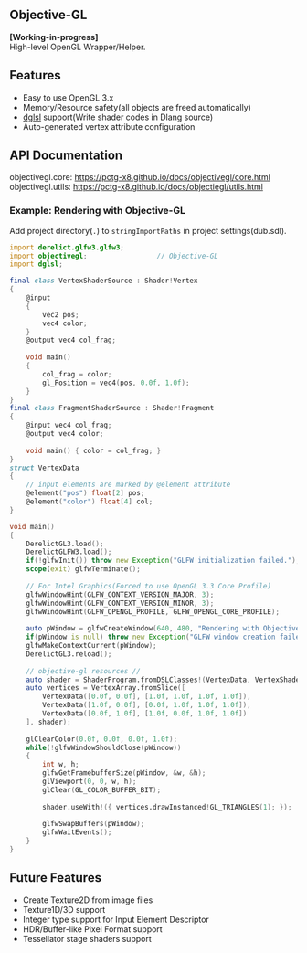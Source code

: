 Objective-GL
---

**[Working-in-progress]**  
High-level OpenGL Wrapper/Helper.

## Features

- Easy to use OpenGL 3.x
- Memory/Resource safety(all objects are freed automatically)
- [dglsl](http://code.dlang.org/packages/dglsl) support(Write shader codes in Dlang source)
- Auto-generated vertex attribute configuration

## API Documentation

objectivegl.core: https://pctg-x8.github.io/docs/objectivegl/core.html  
objectivegl.utils: https://pctg-x8.github.io/docs/objectiegl/utils.html

### Example: Rendering with Objective-GL

Add project directory(`.`) to `stringImportPaths` in project settings(dub.sdl).

```d
import derelict.glfw3.glfw3;
import objectivegl;					// Objective-GL
import dglsl;

final class VertexShaderSource : Shader!Vertex
{
	@input
	{
		vec2 pos;
		vec4 color;
	}
	@output vec4 col_frag;
	
	void main()
	{
		col_frag = color;
		gl_Position = vec4(pos, 0.0f, 1.0f);
	}
}
final class FragmentShaderSource : Shader!Fragment
{
	@input vec4 col_frag;
	@output vec4 color;
	
	void main() { color = col_frag; }
}
struct VertexData
{
	// input elements are marked by @element attribute
	@element("pos") float[2] pos;
	@element("color") float[4] col;
}

void main()
{
	DerelictGL3.load();
	DerelictGLFW3.load();
	if(!glfwInit()) throw new Exception("GLFW initialization failed.");
	scope(exit) glfwTerminate();
	
	// For Intel Graphics(Forced to use OpenGL 3.3 Core Profile)
	glfwWindowHint(GLFW_CONTEXT_VERSION_MAJOR, 3);
	glfwWindowHint(GLFW_CONTEXT_VERSION_MINOR, 3);
	glfwWindowHint(GLFW_OPENGL_PROFILE, GLFW_OPENGL_CORE_PROFILE);
	
	auto pWindow = glfwCreateWindow(640, 480, "Rendering with Objective-GL", null, null);
	if(pWindow is null) throw new Exception("GLFW window creation failed.");
	glfwMakeContextCurrent(pWindow);
	DerelictGL3.reload();
	
	// objective-gl resources //
	auto shader = ShaderProgram.fromDSLClasses!(VertexData, VertexShaderSource, FragmentShaderSource);
	auto vertices = VertexArray.fromSlice([
		VertexData([0.0f, 0.0f], [1.0f, 1.0f, 1.0f, 1.0f]),
		VertexData([1.0f, 0.0f], [0.0f, 1.0f, 1.0f, 1.0f]),
		VertexData([0.0f, 1.0f], [1.0f, 0.0f, 1.0f, 1.0f])
	], shader);
	
	glClearColor(0.0f, 0.0f, 0.0f, 1.0f);
	while(!glfwWindowShouldClose(pWindow))
	{
		int w, h;
		glfwGetFramebufferSize(pWindow, &w, &h);
		glViewport(0, 0, w, h);
		glClear(GL_COLOR_BUFFER_BIT);
		
		shader.useWith!({ vertices.drawInstanced!GL_TRIANGLES(1); });
		
		glfwSwapBuffers(pWindow);
		glfwWaitEvents();
	}
}
```

## Future Features

- Create Texture2D from image files
- Texture1D/3D support
- Integer type support for Input Element Descriptor
- HDR/Buffer-like Pixel Format support
- Tessellator stage shaders support
